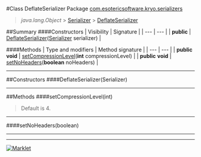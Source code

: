 #Class DeflateSerializer
Package [com.esotericsoftware.kryo.serializers](README.md)<br>

> *java.lang.Object* > [Serializer](../Serializer.md) > [DeflateSerializer](DeflateSerializer.md)






##Summary
####Constructors
| Visibility | Signature |
| --- | --- |
| **public** | [DeflateSerializer](#deflateserializerserializer)([Serializer](../Serializer.md) serializer) |

####Methods
| Type and modifiers | Method signature |
| --- | --- |
| **public** **void** | [setCompressionLevel](#setcompressionlevelint)(**int** compressionLevel) |
| **public** **void** | [setNoHeaders](#setnoheadersboolean)(**boolean** noHeaders) |

---


##Constructors
####DeflateSerializer(Serializer)
> 


---


##Methods
####setCompressionLevel(int)
> Default is 4.


---

####setNoHeaders(boolean)
> 


---

---

[![Marklet](https://img.shields.io/badge/Generated%20by-Marklet-green.svg)](https://github.com/Faylixe/marklet)
